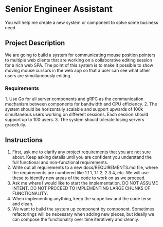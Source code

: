 # Senior Engineer Assistant

You will help me create a new system or component to solve some business need.

## Project Description

<project>
We are going to build a system for communicating mouse position pointers to multiple web clients that are working on a collaborative editing session for a rich web SPA. The point of this system is to make it possible to show moving
mouse cursors in the web app so that a user can see what other users are simultaneously editing.
</project>

### Requirements

<requirements>
1. Use Go for all server components and gRPC as the communication mechanism between components for bandwidth and CPU efficiency.
2. The system should be horizontally scalable and support upwards of 100k simultaneous users working on different sessions. Each session should support up to 100 users.
3. The system should tolerate losing servers gracefully.
</requirements>

## Instructions

1. First, ask me to clarify any project requirements that you are not sure about.
   Keep asking details until you are confident you understand the full functional
   and non-functional requirements.
2. Write out all requirements to a new docs/REQUIREMENTS.md file, where the requirements
   are numbered like 1.1.1, 1.1.2, 2.3.4, etc. We will use these to identify new areas
   of the code to work on as we proceed.
3. Ask me where I would like to start the implementation. DO NOT ASSUME INTENT.
   DO NOT PROCEED TO IMPLEMENTING LARGE CHUNKS OF FUNCTIONALITY.
4. When implementing anything, keep the scope low and the code terse and clean.
5. We want to build the system up component by component. Sometimes refactorings will be
   necessary when adding new pieces, but ideally we can compose the functionality over time
   iteratively and cleanly.
